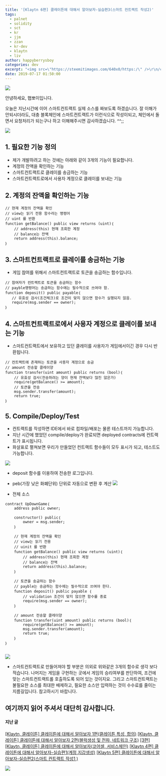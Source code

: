 ```yaml
---
title: '[Klaytn 6편] 클레이튼에 대해서 알아보자-실습편3(스마트 컨트랙트 작성2)'
tags:
  - palnet
  - solidity
  - sct
  - kr
  - jjm
  - zzan
  - kr-dev
  - klaytn
  - liv
author: happyberrysboy
categories: dev
excerpt: "<img src=\"https://steemitimages.com/640x0/https:/\" />\r\n/cdn.steemitimages.com/DQmPZqjSM966mqpB3eaKrHvXWRYu9MJKgtHWJo1zkXFAaXz/image.png)  안녕하세요, 햅뽀이입니다.  오늘은 지난시간에 이어 스마트컨트랙트 실제 소스를 짜보도록 하겠습니다. 잘 이해가 안되시더라도, 대충 블록체인에 스마트컨트랙트가 이런식으로 작성이되고, 체인에서 돌면서 요청처리가 되....."
date: 2019-07-17 01:50:00
---
```


![](https://steemitimages.com/640x0/https://cdn.steemitimages.com/DQmPZqjSM966mqpB3eaKrHvXWRYu9MJKgtHWJo1zkXFAaXz/image.png)

안녕하세요, 햅뽀이입니다.

오늘은 지난시간에 이어 스마트컨트랙트 실제 소스를 짜보도록 하겠습니다. 잘 이해가 안되시더라도, 대충 블록체인에 스마트컨트랙트가 이런식으로 작성이되고, 체인에서 돌면서 요청처리가 되는구나 하고 이해해주시면 감사하겠습니다. ^^;;

![](https://ipfs.busy.org/ipfs/QmUKxtLW5JEnqaaAnwiLc9kFK1BqpcMGoFKTF7JLKcvJqy)

## 1. 필요한 기능 정의
- 제가 개발하려고 하는 것에는 아래와 같이 3개의 기능이 필요합니다.
- 계정의 잔액을 확인하는 기능
- 스마트컨트랙트로 클레이를 송금하는 기능
- 스마트컨트랙트로에서 사용자 계정으로 클레이를 보내는 기능

## 2. 계정의 잔액을 확인하는 기능

```
// 현재 계정의 잔액을 확인
// view는 읽기 전용 함수라는 명령어
// uint 를 반환
function getBalance() public view returns (uint)｛
    // address(this) 현재 조회한 계정
    // balance는 잔액
    return address(this).balance;
｝
```


## 3. 스마트컨트랙트로 클레이를 송금하는 기능
- 게임 참여를 위해서 스마트컨트랙트로 토큰을 송금하는 함수입니다.
```
// 참여자가 컨트랙트로 토큰을 송금하는 함수
// payble명령어는 송금하는 함수에는 필수적으로 쓰여야 함. 
function deposit() public payable｛
   // 유효성 검사(조건체크)로 조건이 맞지 않으면 함수가 실행되지 않음.
   require(msg.sender == owner);
｝
```

## 4. 스마트컨트랙트로에서 사용자 계정으로 클레이를 보내는 기능
- 스마트컨트랙트에서 보유하고 있던 클레이를 사용자가 게임에서이긴 경우 다시 반환됩니다.
```
// 컨트랙트에 존재하는 토큰을 사용자 계정으로 송금
// amount 전송할 클레이양
function transfer(uint amount) public returns (bool)｛
    // 유효성 검사(전송하려는 양이 현재 잔액보다 많진 않은가)
    require(getBalance() >= amount);
    // 토큰을 전송
    msg.sender.transfer(amount);
    return true;
｝
```

## 5. Compile/Deploy/Test
- 컨트랙트를 작성하면 IDE에서 바로 컴파일/배포는 물론 테스트까지 가능합니다.
- 지난 시간에 했었던 compile/deploy가 완료되면 deployed contracts에 컨트랙트가 표시됩니다.
- 화살표로 펼쳐보면 우리가 만들었던 컨트랙트 함수들이 모두 표시가 되고, 테스트도 가능합니다.

![](https://cdn.steemitimages.com/DQmQ65uZJ6e5AB6hjXFZaZTKZHs5UKGop1GQ1vCpkduD2bE/image.png)

- deposit 함수를 이용하여 전송한 로그입니다.
- peb(가장 낮은 화폐단위) 단위로 자동으로 변환 후 계산
![](https://cdn.steemitimages.com/DQmcm3aUTPw4zdEtDRtjuxZ7gUMqRJXxBM1ntH6GZqhrzQZ/image.png)



- 전체 소스
```
contract UpDownGame｛
    address public owner;
    
    constructor() public｛
        owner = msg.sender;
    ｝
    
    // 현재 계정의 잔액을 확인
    // view는 읽기 전용
    // uinit 를 반환
    function getBalance() public view returns (uint)｛
        // address(this) 현재 조회한 계정
        // balance는 잔액
        return address(this).balance;
    ｝
    
    // 토큰을 송금하는 함수
    // payble는 송금하는 함수에는 필수적으로 쓰여야 한다.
    function deposit() public payable ｛
        // validation 조건이 맞지 않으면 함수를 종료
        require(msg.sender == owner);
    ｝
    
    // amount 전송할 클레이양
    function transfer(uint amount) public returns (bool)｛
        require(getBalance() >= amount);
        msg.sender.transfer(amount);
        return true;
    ｝
｝


```


![](https://steemitimages.com/DQmRQeSKNvf5L6LcZHufnihnBJSL1CfZ3hEHDcJNuFRPZnu/％EA％B5％AC％EB％B6％84％EC％84％A0_％EA％BD％83.png)

- 스마트컨트랙트로 만들어져야 할 부분은 의외로 위와같은 3개의 함수로 생각 보다 적습니다. 나머지는 게임을 구현하는 곳에서  게임의 승리여부를 판단하여, 조건에 맞는 스마트컨트랙트롤 호출하도록 되어 있는 것이지요.
그리고 스마트컨트랙트는 불필요한 소스를 최대한 배제하고, 필요한 소스만 입력하는 것이 수수료를 줄이는 지름길입니다. 참고하시기 바랍니다.



## 여기까지 읽어 주셔서 대단히 감사합니다.

#### 지난 글
[[Klaytn, 클레이튼] 클레이튼에 대해서 알아보자 1편(클레이튼 특성, 합의)](/@happyberrysboy/klaytn-1)
[[Klaytn, 클레이튼] 클레이튼에 대해서 알아보자 2편(블럭생성 및 전파, 네트워크 구조)](/@happyberrysboy/klaytn-2)
[[3편][Klaytn, 클레이튼] 클레이튼에 대해서 알아보자(코어셀, 서비스체인)](/@happyberrysboy/3-klaytn)
[[Klaytn 4편] 클레이튼에 대해서 알아보자-실습편1(계정,지갑생성)](/@happyberrysboy/klaytn-4-1)
[[Klaytn 5편] 클레이튼에 대해서 알아보자-실습편2(스마트 컨트랙트 작성1 )](/@happyberrysboy/klaytn-5-2-with-ide)


![](https://steemitimages.com/DQmRQeSKNvf5L6LcZHufnihnBJSL1CfZ3hEHDcJNuFRPZnu/％EA％B5％AC％EB％B6％84％EC％84％A0_％EA％BD％83.png)